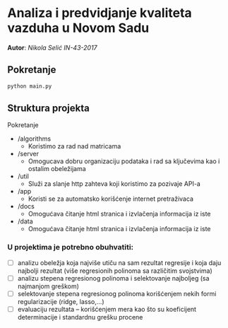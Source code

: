 
# Analiza i predvidjanje kvaliteta vazduha u Novom Sadu
**Autor**: *Nikola Selić IN-43-2017*

## Pokretanje
  ```bash
  python main.py
  ```
## Struktura projekta 
Pokretanje 
- /algorithms
    - Koristimo za rad nad matricama
- /server
    - Omogucava dobru organizaciju podataka i rad sa ključevima kao i ostalim obeležijama
- /util
    - Služi za slanje http zahteva koji koristimo za pozivaje API-a
- /app
    - Koristi se za automatsko korišćenje internet pretraživaca
- /docs
    - Omogućava čitanje html stranica i izvlačenja informacija iz iste
- /data
    - Omogućava čitanje html stranica i izvlačenja informacija iz iste

### U projektima je potrebno obuhvatiti:
 - [ ] analizu obeležja koja najviše utiču na sam rezultat regresije i koja daju najbolji rezultat (više regresionih
polinoma sa različitim svojstvima)
 - [ ] analizu stepena regresionog polinoma i selektovanje najboljeg (sa najmanjom greškom)
 - [ ] selektovanje stepena regresionog polinoma korišćenjem nekih formi regularizacije (ridge, lasso,...)
 - [ ] evaluaciju rezultata – korišćenjem mera kao što su koeficijent determinacije i standardnu grešku procene

